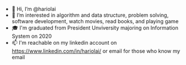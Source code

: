 - 👋 Hi, I’m @hariolai
- 👀 I’m interested in algorithm and data structure, problem solving, software development, watch movies, read books, and playing game
- 🎓 I'm graduated from President Unviversity majoring on Information System on 2020
- 📫 I'm reachable on my linkedin account on https://www.linkedin.com/in/hariolai/ or email for those who know my email
